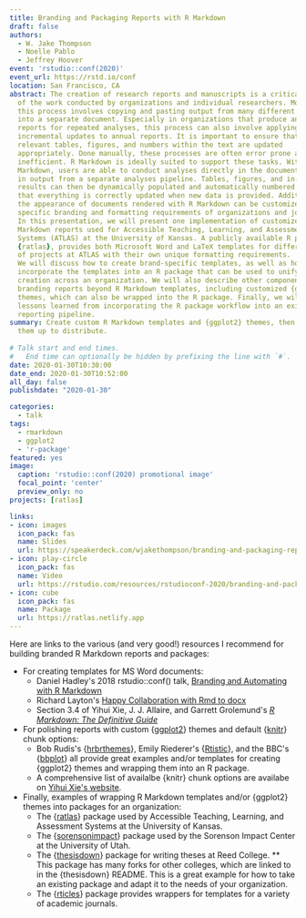 ```yaml
---
title: Branding and Packaging Reports with R Markdown
draft: false
authors:
  - W. Jake Thompson
  - Noelle Pablo
  - Jeffrey Hoover
event: 'rstudio::conf(2020)'
event_url: https://rstd.io/conf
location: San Francisco, CA
abstract: The creation of research reports and manuscripts is a critical aspect
  of the work conducted by organizations and individual researchers. Most often,
  this process involves copying and pasting output from many different analyses
  into a separate document. Especially in organizations that produce annual
  reports for repeated analyses, this process can also involve applying
  incremental updates to annual reports. It is important to ensure that all
  relevant tables, figures, and numbers within the text are updated
  appropriately. Done manually, these processes are often error prone and
  inefficient. R Markdown is ideally suited to support these tasks. With R
  Markdown, users are able to conduct analyses directly in the document or read
  in output from a separate analyses pipeline. Tables, figures, and in-line
  results can then be dynamically populated and automatically numbered to ensure
  that everything is correctly updated when new data is provided. Additionally,
  the appearance of documents rendered with R Markdown can be customized to meet
  specific branding and formatting requirements of organizations and journals.
  In this presentation, we will present one implementation of customized R
  Markdown reports used for Accessible Teaching, Learning, and Assessment
  Systems (ATLAS) at the University of Kansas. A publicly available R package,
  {ratlas}, provides both Microsoft Word and LaTeX templates for different types
  of projects at ATLAS with their own unique formatting requirements.
  We will discuss how to create brand-specific templates, as well as how to
  incorporate the templates into an R package that can be used to unify report
  creation across an organization. We will also describe other components of
  branding reports beyond R Markdown templates, including customized {ggplot2}
  themes, which can also be wrapped into the R package. Finally, we will share
  lessons learned from incorporating the R package workflow into an existing
  reporting pipeline.
summary: Create custom R Markdown templates and {ggplot2} themes, then package
  them up to distribute.
  
# Talk start and end times.
#   End time can optionally be hidden by prefixing the line with `#`.
date: 2020-01-30T10:30:00
date_end: 2020-01-30T10:52:00
all_day: false
publishdate: "2020-01-30"

categories:
  - talk
tags:
  - rmarkdown
  - ggplot2
  - 'r-package'
featured: yes
image:
  caption: 'rstudio::conf(2020) promotional image'
  focal_point: 'center'
  preview_only: no
projects: [ratlas]

links:
- icon: images
  icon_pack: fas
  name: Slides
  url: https://speakerdeck.com/wjakethompson/branding-and-packaging-reports-with-r-markdown
- icon: play-circle
  icon_pack: fas
  name: Video
  url: https://rstudio.com/resources/rstudioconf-2020/branding-and-packaging-reports-with-r-markdown/
- icon: cube
  icon_pack: fas
  name: Package
  url: https://ratlas.netlify.app
---
```



Here are links to the various (and very good!) resources I recommend for building branded R Markdown reports and packages:

* For creating templates for MS Word documents:
    * Daniel Hadley's 2018 rstudio::conf() talk, [Branding and Automating with R Markdown](https://www.danielphadley.com/branding-rmarkdown/)
    * Richard Layton's [Happy Collaboration with Rmd to docx](https://rmarkdown.rstudio.com/articles_docx.html)
    * Section 3.4 of Yihui Xie, J. J. Allaire, and Garrett Grolemund's [*R Markdown: The Definitive Guide*](https://bookdown.org/yihui/rmarkdown/word-document.html)
* For polishing reports with custom {[ggplot2](https://ggplot2.tidyverse.org)} themes and default {[knitr](https://yihui.org/knitr/)} chunk options:
    * Bob Rudis's {[hrbrthemes](https://github.com/hrbrmstr/hrbrthemes)}, Emily Riederer's {[Rtistic](https://github.com/emilyriederer/rtistic)}, and the BBC's {[bbplot](https://github.com/bbc/bbplot)} all provide great examples and/or templates for creating {ggplot2} themes and wrapping them into an R package.
    * A comprehensive list of availalbe {knitr} chunk options are availabe on [Yihui Xie's website](https://yihui.org/knitr/options/).
* Finally, examples of wrapping R Markdown templates and/or {ggplot2} themes into packages for an organization:
    * The {[ratlas](https://github.com/atlas-aai/ratlas)} package used by Accessible Teaching, Learning, and Assessment Systems at the University of Kansas.
    * The {[sorensonimpact](https://github.com/Sorenson-Impact/sorensonimpact)} package used by the Sorenson Impact Center at the University of Utah.
    * The {[thesisdown](https://github.com/ismayc/thesisdown)} package for writing theses at Reed College.
        ** This package has many forks for other colleges, which are linked to in the {thesisdown} README. This is a great example for how to take an existing package and adapt it to the needs of your organization.
    * The {[rticles](https://github.com/rstudio/rticles)} package provides wrappers for templates for a variety of academic journals.
